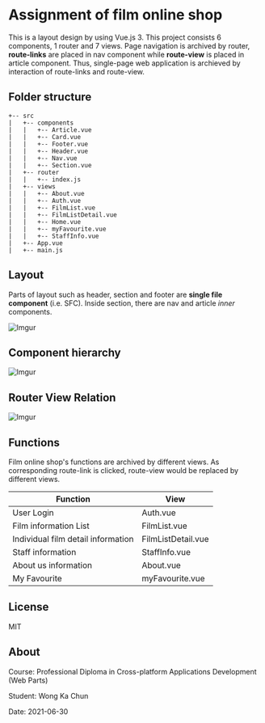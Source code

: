 # Assignment of film online shop

   This is a layout design by using Vue.js 3. This project consists 6 components, 1 router and 7 views. Page navigation is archived by router, **route-links** are placed in nav component while **route-view** is placed in article component. Thus, single-page web application is archieved by interaction of route-links and route-view.

## Folder structure

```
+-- src
|   +-- components
|   |   +-- Article.vue
|   |   +-- Card.vue
|   |   +-- Footer.vue
|   |   +-- Header.vue
|   |   +-- Nav.vue
|   |   +-- Section.vue
|   +-- router
|   |   +-- index.js
|   +-- views
|   |   +-- About.vue
|   |   +-- Auth.vue
|   |   +-- FilmList.vue
|   |   +-- FilmListDetail.vue
|   |   +-- Home.vue
|   |   +-- myFavourite.vue
|   |   +-- StaffInfo.vue
|   +-- App.vue
|   +-- main.js

```

## Layout
Parts of layout such as header, section and footer are **single file component** (i.e. SFC). Inside section, there are nav and article *inner* components.

![Imgur](https://i.imgur.com/8VeSddn.png)

## Component hierarchy
![Imgur](https://i.imgur.com/cv6iRKs.png)

## Router View Relation
![Imgur](https://i.imgur.com/jnW12a0.png)

## Functions

Film online shop's functions are archived by different views. As corresponding route-link is clicked, route-view would be replaced by different views.

| Function | View |
| ------ | ------ |
| User Login | Auth.vue |
| Film information List | FilmList.vue |
| Individual film detail information | FilmListDetail.vue |
| Staff information | StaffInfo.vue |
| About us information | About.vue |
| My Favourite | myFavourite.vue |


## License

MIT

## About

Course: Professional Diploma in Cross-platform Applications Development (Web Parts)

Student: Wong Ka Chun

Date: 2021-06-30

